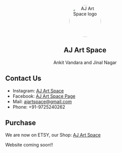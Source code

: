<p align="center">
  <a href="ajartspace.in">
    <img src="https://lh3.googleusercontent.com/ogw/ADea4I7b60PBRYdmUvrfgS5jDUsxnXsKgc1PjnFBN4pY=s83-c-mo" width="100px" style="border-radius: 50%;" alt="AJ Art Space logo" />
  </a>
</p>
<h2 align="center">AJ Art Space</h2>
<p align="center">Ankit Vandara and Jinal Nagar</p>

## Contact Us
- Instagram: [AJ Art Space](https://www.instagram.com/a_j_art_space/?hl=en)
- Facebook: [AJ Art Space Page](https://www.facebook.com/ANKITvandraJINALvandara/)
- Mail: ajartspace@gmail.com
- Phone: +91-9725240262

## Purchase
We are now on ETSY, our Shop: [AJ Art Space](https://www.etsy.com/in-en/shop/AJartSpace?ref=shop_sugg)

Website coming soon!!
